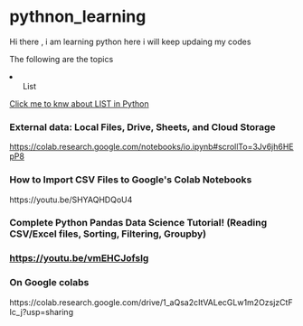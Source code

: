 # pythnon_learning


Hi there , i am learning python here i will keep updaing my codes


The following are the topics 

<li>
  <ol>List</ol>
  <a href="https://github.com/mdzakirhussain/pythnon_learning/blob/main/list_topic.md">Click me to knw about LIST in Python</a>
  
  </li>
  
  <h3> External data: Local Files, Drive, Sheets, and Cloud Storage </h3>
  
  https://colab.research.google.com/notebooks/io.ipynb#scrollTo=3Jv6jh6HEpP8
  
  <h3> How to Import CSV Files to Google's Colab Notebooks </h3>
  https://youtu.be/SHYAQHDQoU4
  
  <h3> Complete Python Pandas Data Science Tutorial! (Reading CSV/Excel files, Sorting, Filtering, Groupby) <h3/>
  
  https://youtu.be/vmEHCJofslg
  
  
  <h3>On Google colabs</h3>
  https://colab.research.google.com/drive/1_aQsa2cItVALecGLw1m2OzsjzCtFIc_j?usp=sharing
